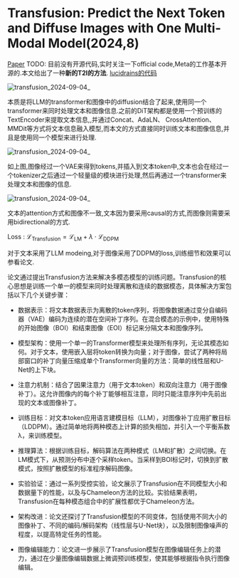 # Transfusion: Predict the Next Token and Diffuse Images with One Multi-Modal Model(2024,8)


[Paper](https://www.arxiv.org/abs/2408.11039)
TODO: 目前没有开源代码,实时关注一下official code,Meta的工作基本开源的.本文给出了一种**新的T2I的方法**.
[lucidrains的代码](https://github.com/lucidrains/transfusion-pytorch)


![transfusion_2024-09-04_](https://s2.loli.net/2024/09/04/uhwcds1EgP42YTR.png)

本质是将LLM的transformer和图像中的diffusion结合了起来,使用同一个transformer来同时处理文本和图像信息.之前的DiT架构都是使用一个预训练的TextEncoder来提取文本信息,,并通过Concat、AdaLN、
CrossAttention、MMDit等方式将文本信息融入模型,而本文的方式直接同时训练文本和图像信息,并且是使用同一个模型来进行处理.

 ![transfusion_2024-09-04_](https://s2.loli.net/2024/09/04/oaXuAQKNlmbYtTL.png)

如上图,图像经过一个VAE来得到tokens,并插入到文本token中,文本也会在经过一个tokenizer之后通过一个轻量级的模块进行处理,然后再通过一个transformer来处理文本和图像的信息.

![transfusion_2024-09-04_](https://s2.loli.net/2024/09/04/d4cuMoPQnqDFKXt.png)

文本的attention方式和图像不一致,文本因为要采用causal的方式,而图像则需要采用bidirectional的方式.

 Loss : $\mathcal{L}_\text{Transfusion}=\mathcal{L}_\text{LM}+\lambda\cdot\mathcal{L}_\text{DDPM}$

 对于文本采用了LLM modeing,对于图像采用了DDPM的loss,训练细节和效果可以参看论文.


论文通过提出Transfusion方法来解决多模态模型的训练问题。Transfusion的核心思想是训练一个单一的模型来同时处理离散和连续的数据模态，具体解决方案包括以下几个关键步骤：

- 数据表示：将文本数据表示为离散的token序列，将图像数据通过变分自编码器（VAE）编码为连续的潜在空间补丁序列。在混合模态的示例中，使用特殊的开始图像（BOI）和结束图像（EOI）标记来分隔文本和图像序列。

- 模型架构：使用一个单一的Transformer模型来处理所有序列，无论其模态如何。对于文本，使用嵌入层将token转换为向量；对于图像，尝试了两种将局部窗口的补丁向量压缩成单个Transformer向量的方法：简单的线性层和U-Net的上下块。

- 注意力机制：结合了因果注意力（用于文本token）和双向注意力（用于图像补丁）。这允许图像内的每个补丁能够相互注意，同时只能注意序列中先前出现的文本或图像补丁。

- 训练目标：对文本token应用语言建模目标（LLM），对图像补丁应用扩散目标（LDDPM）。通过简单地将两种模态上计算的损失相加，并引入一个平衡系数λ，来训练模型。

- 推理算法：根据训练目标，解码算法在两种模式（LM和扩散）之间切换。在LM模式下，从预测分布中逐个采样token。当采样到BOI标记时，切换到扩散模式，按照扩散模型的标准程序解码图像。

- 实验验证：通过一系列受控实验，论文展示了Transfusion在不同模型大小和数据量下的性能，以及与Chameleon方法的比较。实验结果表明，Transfusion在每种模态组合中的扩展性都优于Chameleon方法。

- 架构改进：论文还探讨了Transfusion模型的不同变体，包括使用不同大小的图像补丁、不同的编码/解码架构（线性层与U-Net块），以及限制图像噪声的程度，以提高特定任务的性能。

- 图像编辑能力：论文进一步展示了Transfusion模型在图像编辑任务上的潜力，通过在少量图像编辑数据上微调预训练模型，使其能够根据指令执行图像编辑。